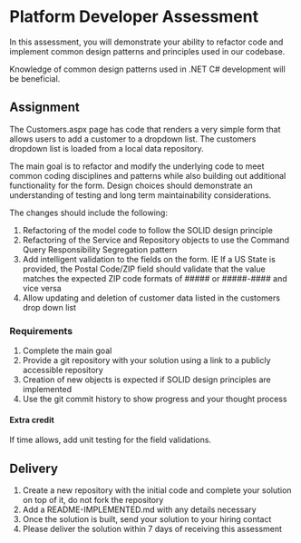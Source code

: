 # Platform Developer Assessment

In this assessment, you will demonstrate your ability to refactor code and implement common design patterns and principles used in our codebase.

Knowledge of common design patterns used in .NET C# development will be beneficial.
## Assignment

The Customers.aspx page has code that renders a very simple form that allows users to add a customer to a dropdown list. The customers
dropdown list is loaded from a local data repository.

The main goal is to refactor and modify the underlying code to meet common coding disciplines and patterns while also building out additional 
functionality for the form. Design choices should demonstrate an understanding of testing and long term maintainability considerations.

The changes should include the following:

1. Refactoring of the model code to follow the SOLID design principle
2. Refactoring of the Service and Repository objects to use the Command Query Responsibility Segregation pattern 
3. Add intelligent validation to the fields on the form. IE If a US State is provided, the Postal Code/ZIP field should validate that the 
value matches the expected ZIP code formats of ##### or #####-#### and vice versa
4. Allow updating and deletion of customer data listed in the customers drop down list

### Requirements

1. Complete the main goal
2. Provide a git repository with your solution using a link to a publicly accessible repository
3. Creation of new objects is expected if SOLID design principles are implemented
4. Use the git commit history to show progress and your thought process

#### Extra credit

If time allows, add unit testing for the field validations.

## Delivery

1. Create a new repository with the initial code and complete your solution on top of it, do not fork the repository
2. Add a README-IMPLEMENTED.md with any details necessary
3. Once the solution is built, send your solution to your hiring contact
4. Please deliver the solution within 7 days of receiving this assessment
